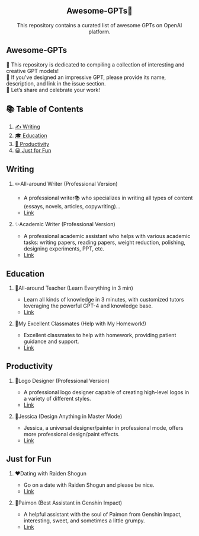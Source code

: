 <h2 align="center">Awesome-GPTs🦄 </h2>

<p align="center">
  <p align="center"> This repository contains a curated list of awesome GPTs on OpenAI platform.</p>

## Awesome-GPTs
🎉 This repository is dedicated to compiling a collection of interesting and creative GPT models!  
📝 If you’ve designed an impressive GPT, please  provide its name, description, and link in the issue section.   
🚀 Let’s share and celebrate your work! 

## 📚 Table of Contents
1. [✍️ Writing](#writing)
2. [🎓 Education](#education)
3. [🎯 Productivity](#productivity)
4. [😀 Just for Fun](#just-for-fun)

## Writing
1. ✏️All-around Writer (Professional Version)
   - A professional writer📚 who specializes in writing all types of content (essays, novels, articles, copywriting)...
   - [Link](https://chat.openai.com/g/g-UbpNAGYL9-all-around-writer-professional-version)

2. ✨Academic Writer (Professional Version)
   - A professional academic assistant who helps with various academic tasks: writing papers, reading papers, weight reduction, polishing, designing experiments, PPT, etc.
   - [Link](https://chat.openai.com/g/g-Ej5zYQRIB-academic-writer-professional-version)

## Education
1. 📗All-around Teacher (Learn Everything in 3 min)
   - Learn all kinds of knowledge in 3 minutes, with customized tutors leveraging the powerful GPT-4 and knowledge base.
   - [Link](https://chat.openai.com/g/g-PDWi5Scbc-all-around-teacher-learn-everything-in-3-min)

2. 🎀My Excellent Classmates (Help with My Homework!)
   - Excellent classmates to help with homework, providing patient guidance and support.
   - [Link](https://chat.openai.com/g/g-3x2jopNpP-my-excellent-classmates-help-with-my-homework)

## Productivity
1. 🦄Logo Designer (Professional Version)
   - A professional logo designer capable of creating high-level logos in a variety of different styles.
   - [Link](https://chat.openai.com/g/g-ymi0COabZ-logo-designer-professional-version)

2. 🎨Jessica (Design Anything in Master Mode)
   - Jessica, a universal designer/painter in professional mode, offers more professional design/paint effects.
   - [Link](https://chat.openai.com/g/g-uiuWnPLNj-jessica-design-anything-in-master-mode)

## Just for Fun
1. ❤️Dating with Raiden Shogun
   - Go on a date with Raiden Shogun and please be nice.
   - [Link](https://chat.openai.com/g/g-zwzKCG2Hp-dating-with-raiden-shogun)

2. 🪽Paimon (Best Assistant in Genshin Impact)
   - A helpful assistant with the soul of Paimon from Genshin Impact, interesting, sweet, and sometimes a little grumpy.
   - [Link](https://chat.openai.com/g/g-SmIWeSYga-paimon-best-assistant-in-genshin-impact)

